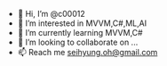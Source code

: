 - 👋 Hi, I’m @c00012
- 👀 I’m interested in MVVM,C#,ML,AI
- 🌱 I’m currently learning MVVM,C#
- 💞️ I’m looking to collaborate on ...
- 📫 Reach me seihyung.oh@gmail.com

<!---
c00012/c00012 is a ✨ special ✨ repository because its `README.md` (this file) appears on your GitHub profile.
You can click the Preview link to take a look at your changes.
--->

